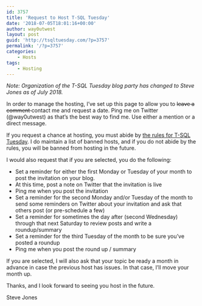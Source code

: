 ```yaml
---
id: 3757
title: 'Request to Host T-SQL Tuesday'
date: '2018-07-05T18:01:16+00:00'
author: way0utwest
layout: post
guid: 'http://tsqltuesday.com/?p=3757'
permalink: '/?p=3757'
categories:
    - Hosts
tags:
    - Hosting
---
```


*Note: Organization of the T-SQL Tuesday blog party has changed to Steve Jones as of July 2018.*

In order to manage the hosting, I’ve set up this page to allow you to <del>leave a comment </del> contact me and request a date. Ping me on Twitter (@way0utwest) as that’s the best way to find me. Use either a mention or a direct message.

If you request a chance at hosting, you must abide by [the rules for T-SQL Tuesday](http://tsqltuesday.com/?page_id=3363&preview=true). I do maintain a list of banned hosts, and if you do not abide by the rules, you will be banned from hosting in the future.

I would also request that if you are selected, you do the following:

- Set a reminder for either the first Monday or Tuesday of your month to post the invitation on your blog.
- At this time, post a note on Twitter that the invitation is live
- Ping me when you post the invitation
- Set a reminder for the second Monday and/or Tuesday of the month to send some reminders on Twitter about your invitation and ask that others post (or pre-schedule a few)
- Set a reminder for sometimes the day after (second Wednesday) through that next Saturday to review posts and write a roundup/summary
- Set a reminder for the third Tuesday of the month to be sure you’ve posted a roundup
- Ping me when you post the round up / summary

If you are selected, I will also ask that your topic be ready a month in advance in case the previous host has issues. In that case, I’ll move your month up.

Thanks, and I look forward to seeing you host in the future.

Steve Jones